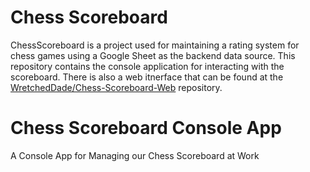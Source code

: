 # Chess Scoreboard
ChessScoreboard is a project used for maintaining a rating system for chess games using a Google Sheet as the backend data source. This repository contains the console application for interacting with the scoreboard. There is also a web itnerface that can be found at the [WretchedDade/Chess-Scoreboard-Web](https://github.com/WretchedDade/Chess-Scoreboard-Web) repository.

# Chess Scoreboard Console App
A Console App for Managing our Chess Scoreboard at Work
